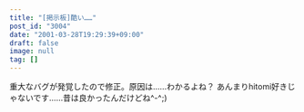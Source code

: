```yaml
---
title: "[掲示板]酷い……"
post_id: "3004"
date: "2001-03-28T19:29:39+09:00"
draft: false
image: null
tag: []
---
```



重大なバグが発覚したので修正。原因は……わかるよね？ あんまりhitomi好きじゃないです……昔は良かったんだけどね^-^;)
